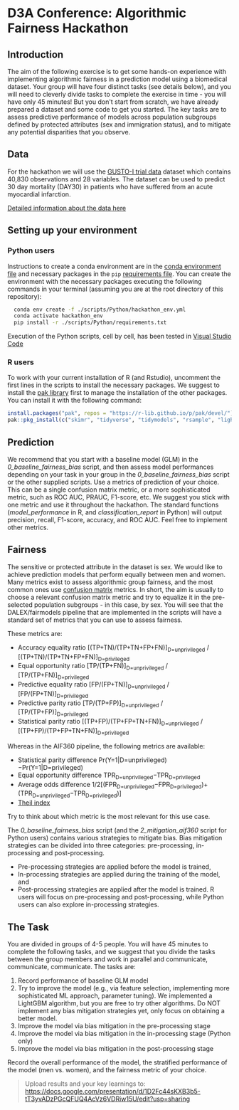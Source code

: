 # D3A Conference: Algorithmic Fairness Hackathon

## Introduction
The aim of the following exercise is to get some hands-on experience with implementing algorithmic fairness in a prediction model using a biomedical dataset. Your group will have four distinct tasks (see details below), and you will need to cleverly divide tasks to complete the exercise in time - you will have only 45 minutes! But you don't start from scratch, we have already prepared a dataset and some code to get you started. The key tasks are to assess predictive performance of models across population subgroups defined by protected attributes (sex and immigration status), and to mitigate any potential disparities that you observe.

## Data
For the hackathon we will use the [GUSTO-I trial data](https://pubmed.ncbi.nlm.nih.gov/7882472/) dataset which contains 40,830 observations and 28 variables. The dataset can be used to predict 30 day mortality (DAY30) in patients who have suffered from an acute myocardial infarction.

[Detailed information about the data here](data/Dataset.md)

## Setting up your environment

### Python users

Instructions to create a conda environment are in the [conda environment file](scripts/Python/hackathon_env.yml) and necessary packages in the `pip` [requirements file](scripts/Python/requirements.txt). You can create the environment with the necessary packages executing the following commands in your terminal (assuming you are at the root directory of this repository):

```bash
  conda env create -f ./scripts/Python/hackathon_env.yml
  conda activate hackathon_env
  pip install -r ./scripts/Python/requirements.txt
```

Execution of the Python scripts, cell by cell, has been tested in [Visual Studio Code](https://code.visualstudio.com/)

### R users

To work with your current installation of R (and Rstudio), uncomment the first lines in the scripts to install the necessary packages. We suggest to install the [pak library](https://pak.r-lib.org/) first to manage the installation of the other packages. You can install it with the following command:

```R
install.packages("pak", repos = "https://r-lib.github.io/p/pak/devel/")
pak::pkg_install(c("skimr", "tidyverse", "tidymodels", "rsample", "lightgbm", "parsnip", "bonsai", "tune", "yardstick", "DALEX", "DALEXtra", "fairmodels", "ggplot2", "pROC", "gbm"))
```

## Prediction
We recommend that you start with a baseline model (GLM) in the *0_baseline_fairness_bias* script, and then assess model performances depending on your task in your group in the *0_baseline_fairness_bias* script or the other supplied scripts. Use a metrics of prediction of your choice. This can be a single confusion matrix metric, or a more sophisticated metric, such as ROC AUC, PRAUC, F1-score, etc. We suggest you stick with one metric and use it throughout the hackathon. The standard functions (*model_performance* in R, and *classification_report* in Python) will output precision, recall, F1-score, accuracy, and ROC AUC. Feel free to implement other metrics.

## Fairness
The sensitive or protected attribute in the dataset is sex. We would like to achieve prediction models that perform equally between men and women. Many metrics exist to assess algorithmic group fairness, and the most common ones use [confusion matrix](https://en.wikipedia.org/wiki/Confusion_matrix) metrics. In short, the aim is usually to choose a relevant confusion matrix metric and try to equalize it in the pre-selected population subgroups - in this case, by sex. You will see that the DALEX/fairmodels pipeline that are implemented in the scripts will have a standard set of metrics that you can use to assess fairness.

These metrics are: 
- Accuracy equality ratio [(TP+TN)/(TP+TN+FP+FN)]<sub>D=unprivileged</sub> / [(TP+TN)/(TP+TN+FP+FN)]<sub>D=privileged</sub>
- Equal opportunity ratio [TP/(TP+FN)]<sub>D=unprivileged</sub> / [TP/(TP+FN)]<sub>D=privileged</sub>
- Predictive equality ratio [FP/(FP+TN)]<sub>D=unprivileged</sub> / [FP/(FP+TN)]<sub>D=privileged</sub>
- Predictive parity ratio [TP/(TP+FP)]<sub>D=unprivileged</sub> / [TP/(TP+FP)]<sub>D=privileged</sub>
- Statistical parity ratio [(TP+FP)/(TP+FP+TN+FN)]<sub>D=unprivileged</sub> / [(TP+FP)/(TP+FP+TN+FN)]<sub>D=privileged</sub>

Whereas in the AIF360 pipeline, the following metrics are available:

- Statistical parity difference Pr(Y=1|D=unprivileged)−Pr(Y=1|D=privileged)
- Equal opportunity difference TPR<sub>D=unprivileged</sub>−TPR<sub>D=privileged</sub>
- Average odds difference 1/2[(FPR<sub>D=unprivileged</sub>−FPR<sub>D=privileged</sub>)+(TPR<sub>D=unprivileged</sub>−TPR<sub>D=privileged</sub>)]
- [Theil index](https://en.wikipedia.org/wiki/Theil_index)

Try to think about which metric is the most relevant for this use case.

The *0_baseline_fairness_bias* script (and the *2_mitigation_aif360* script for Python users) contains various strategies to mitigate bias. Bias mitigation strategies can be divided into three categories: pre-processing, in-processing and post-processing. 
- Pre-processing strategies are applied before the model is trained,
- In-processing strategies are applied during the training of the model, and
- Post-processing strategies are applied after the model is trained. 
R users will focus on pre-processing and post-processing, while Python users can also explore in-processing strategies.

## The Task
You are divided in groups of 4-5 people. You will have 45 minutes to complete the following tasks, and we suggest that you divide the tasks between the group members and work in parallel and communicate, communicate, communicate.
The tasks are:
1. Record performance of baseline GLM model
2. Try to improve the model (e.g., via feature selection, implementing more sophisticated ML approach, parameter tuning). We implemented a LightGBM algorithm, but you are free to try other algorithms. Do NOT implement any bias mitigation strategies yet, only focus on obtaining a better model.
3. Improve the model via bias mitigation in the pre-processing stage
4. Improve the model via bias mitigation in the in-processing stage (Python only)
5. Improve the model via bias mitigation in the post-processing stage

Record the overall performance of the model, the stratified performance of the model (men vs. women), and the fairness metric of your choice.

> Upload results and your key learnings to:
https://docs.google.com/presentation/d/1D2Fc44sKXB3b5-tT3yvADzPGcQFUQ4AcVz6VDRiw15U/edit?usp=sharing

